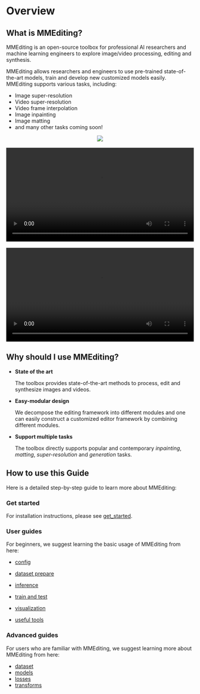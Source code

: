 # Overview

## What is MMEditing?

MMEditing is an open-source toolbox for professional AI researchers and machine learning engineers to explore image/video processing, editing and synthesis.

MMEditing allows researchers and engineers to use pre-trained state-of-the-art models, train and develop new customized models easily.
MMEditing supports various tasks, including:

- Image super-resolution
- Video super-resolution
- Video frame interpolation
- Image inpainting
- Image matting
- and many other tasks coming soon!

<div align=center>
  <img src="https://user-images.githubusercontent.com/12756472/158984079-c4754015-c1f6-48c5-ac46-62e79448c372.jpg"/>
</div>
</br>

<div align=center>
    <video width="100%" controls>
        <source src="https://user-images.githubusercontent.com/12756472/175944645-cabe8c2b-9f25-440b-91cc-cdac4e752c5a.mp4" type="video/mp4">
        <object data="https://user-images.githubusercontent.com/12756472/175944645-cabe8c2b-9f25-440b-91cc-cdac4e752c5a.mp4" width="100%">
        </object>
    </video>
</div>
</br>

<div align=center>
<video width="100%" controls>
    <source src="https://user-images.githubusercontent.com/12756472/158972813-d8d0f19c-f49c-4618-9967-52652726ef19.mp4" type="video/mp4">
    <object src="https://user-images.githubusercontent.com/12756472/158972813-d8d0f19c-f49c-4618-9967-52652726ef19.mp4" width="100%">
    </object>
</video>
</div>

## Why should I use MMEditing?

- **State of the art**

  The toolbox provides state-of-the-art methods to process, edit and synthesize images and videos.

- **Easy-modular design**

  We decompose the editing framework into different modules and one can easily construct a customized editor framework by combining different modules.

- **Support multiple tasks**

  The toolbox directly supports popular and contemporary *inpainting*, *matting*, *super-resolution* and *generation* tasks.

## How to use this Guide

Here is a detailed step-by-step guide to learn more about MMEditing:

### Get started

For installation instructions, please see [get_started](get_started.md).

### User guides

For beginners, we suggest learning the basic usage of MMEditing from here:

- [config](user_guides/config.md)

- [dataset prepare](user_guides/datasets/dataset_prepare.md)

- [inference](user_guides/inference.md)

- [train and test](user_guides/train_test.md)

- [visualization](user_guides/visualization.md)

- [useful tools](user_guides/useful_tools.md)

### Advanced guides

For users who are familiar with MMEditing, we suggest learning more about MMEditing from here:

- [dataset](advanced_guides/dataset.md)
- [models](advanced_guides/models/customize_models.md)
- [losses](advanced_guides/dataset.md)
- [transforms](advanced_guides/transforms.md)
